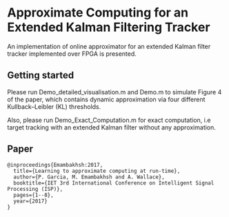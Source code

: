 # Approximate Computing for an Extended Kalman Filtering Tracker

An implementation of online approximator for an extended Kalman filter tracker implemented over FPGA is presented.

## Getting started
Please run Demo_detailed_visualisation.m and Demo.m to simulate Figure 4 of the paper, which contains dynamic approximation via four different Kullback–Leibler (KL) thresholds.

Also, please run Demo_Exact_Computation.m for exact computation, i.e target tracking with an extended Kalman filter without any approximation.

## Paper

```
@inproceedings{Emambakhsh:2017,
  title={Learning to approximate computing at run-time},
  author={P. Garcia, M. Emambakhsh and A. Wallace},
  booktitle={IET 3rd International Conference on Intelligent Signal Processing (ISP)},
  pages={1--8},
  year={2017}
}
```
